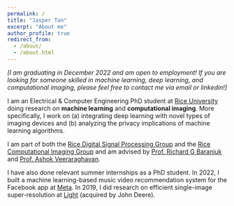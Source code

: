 ```yaml
---
permalink: /
title: "Jasper Tan"
excerpt: "About me"
author_profile: true
redirect_from: 
  - /about/
  - /about.html
---
```


*[I am graduating in December 2022 and am open to employment! If you are looking for someone skilled in machine learning, deep learning, and computational imaging, please feel free to contact me via email or linkedin!]*

I am an Electrical & Computer Engineering PhD student at [Rice University](https://www.rice.edu) doing research on **machine learning** and **computational imaging**. 
More specifically, I work on (a) integrating deep learning with novel types of imaging devices and (b) analyzing the privacy implications of machine learning algorithms.


I am part of both the [Rice Digital Signal Processing Group](https://dsp.rice.edu) and the [Rice Computational Imaging Group](https://computationalimaging.rice.edu) and am advised by [Prof. Richard G Baraniuk](https://richb.rice.edu) and [Prof. Ashok Veeraraghavan](https://profiles.rice.edu/faculty/ashok-veeraraghavan).


I have also done relevant summer internships as a PhD student.
In 2022, I built a machine learning-based music video recommendation system for the Facebook app at [Meta](https://about.facebook.com/).
In 2019, I did research on efficient single-image super-resolution at [Light](https://web.archive.org/web/20220628195754/https://light.co/) (acquired by John Deere).